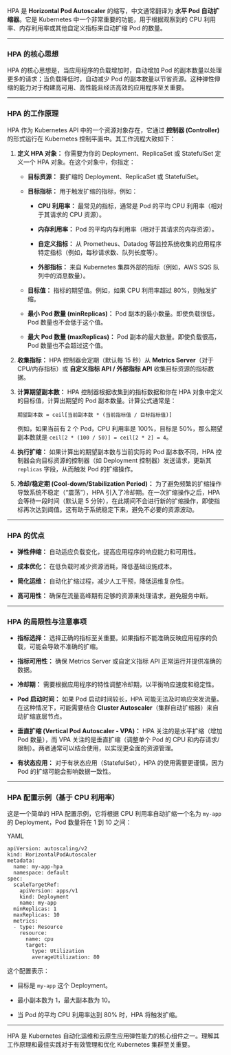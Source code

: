 HPA 是 **Horizontal Pod Autoscaler** 的缩写，中文通常翻译为 **水平 Pod 自动扩缩器**。它是 Kubernetes 中一个非常重要的功能，用于根据观察到的 CPU 利用率、内存利用率或其他自定义指标来自动扩缩 Pod 的数量。

---

### HPA 的核心思想

HPA 的核心思想是，当应用程序的负载增加时，自动增加 Pod 的副本数量以处理更多的请求；当负载降低时，自动减少 Pod 的副本数量以节省资源。这种弹性伸缩的能力对于构建高可用、高性能且经济高效的应用程序至关重要。

---

### HPA 的工作原理

HPA 作为 Kubernetes API 中的一个资源对象存在，它通过 **控制器 (Controller)** 的形式运行在 Kubernetes 控制平面中。其工作流程大致如下：

1. **定义 HPA 对象：** 你需要为你的 Deployment、ReplicaSet 或 StatefulSet 定义一个 HPA 对象。在这个对象中，你指定：
    
    - **目标资源：** 要扩缩的 Deployment、ReplicaSet 或 StatefulSet。
        
    - **目标指标：** 用于触发扩缩的指标，例如：
        
        - **CPU 利用率：** 最常见的指标，通常是 Pod 的平均 CPU 利用率（相对于其请求的 CPU 资源）。
            
        - **内存利用率：** Pod 的平均内存利用率（相对于其请求的内存资源）。
            
        - **自定义指标：** 从 Prometheus、Datadog 等监控系统收集的应用程序特定指标（例如，每秒请求数、队列长度等）。
            
        - **外部指标：** 来自 Kubernetes 集群外部的指标（例如，AWS SQS 队列中的消息数量）。
            
    - **目标值：** 指标的期望值。例如，如果 CPU 利用率超过 80%，则触发扩缩。
        
    - **最小 Pod 数量 (minReplicas)：** Pod 副本的最小数量。即使负载很低，Pod 数量也不会低于这个值。
        
    - **最大 Pod 数量 (maxReplicas)：** Pod 副本的最大数量。即使负载很高，Pod 数量也不会超过这个值。
        
2. **收集指标：** HPA 控制器会定期（默认每 15 秒）从 **Metrics Server**（对于 CPU/内存指标）或 **自定义指标 API / 外部指标 API** 收集目标资源的指标数据。
    
3. **计算期望副本数：** HPA 控制器根据收集到的指标数据和你在 HPA 对象中定义的目标值，计算出期望的 Pod 副本数量。计算公式通常是：
    
    ```
    期望副本数 = ceil[当前副本数 * (当前指标值 / 目标指标值)]
    ```
    
    例如，如果当前有 2 个 Pod，CPU 利用率是 100%，目标是 50%，那么期望副本数就是 `ceil[2 * (100 / 50)] = ceil[2 * 2] = 4`。
    
4. **执行扩缩：** 如果计算出的期望副本数与当前实际的 Pod 副本数不同，HPA 控制器会向目标资源的控制器（如 Deployment 控制器）发送请求，更新其 `replicas` 字段，从而触发 Pod 的扩缩操作。
    
5. **冷却/稳定期 (Cool-down/Stabilization Period)：** 为了避免频繁的扩缩操作导致系统不稳定（“震荡”），HPA 引入了冷却期。在一次扩缩操作之后，HPA 会等待一段时间（默认是 5 分钟），在此期间不会进行新的扩缩操作，即使指标再次达到阈值。这有助于系统稳定下来，避免不必要的资源波动。
    

---

### HPA 的优点

- **弹性伸缩：** 自动适应负载变化，提高应用程序的响应能力和可用性。
    
- **成本优化：** 在低负载时减少资源消耗，降低基础设施成本。
    
- **简化运维：** 自动化扩缩过程，减少人工干预，降低运维复杂性。
    
- **高可用性：** 确保在流量高峰期有足够的资源来处理请求，避免服务中断。
    

---

### HPA 的局限性与注意事项

- **指标选择：** 选择正确的指标至关重要。如果指标不能准确反映应用程序的负载，可能会导致不准确的扩缩。
    
- **指标可用性：** 确保 Metrics Server 或自定义指标 API 正常运行并提供准确的数据。
    
- **冷却期：** 需要根据应用程序的特性调整冷却期，以平衡响应速度和稳定性。
    
- **Pod 启动时间：** 如果 Pod 启动时间较长，HPA 可能无法及时响应突发流量。在这种情况下，可能需要结合 **Cluster Autoscaler**（集群自动扩缩器）来自动扩缩底层节点。
    
- **垂直扩缩 (Vertical Pod Autoscaler - VPA)：** HPA 关注的是水平扩缩（增加 Pod 数量），而 VPA 关注的是垂直扩缩（调整单个 Pod 的 CPU 和内存请求/限制）。两者通常可以结合使用，以实现更全面的资源管理。
    
- **有状态应用：** 对于有状态应用（StatefulSet），HPA 的使用需要更谨慎，因为 Pod 的扩缩可能会影响数据一致性。
    

---

### HPA 配置示例（基于 CPU 利用率）

这是一个简单的 HPA 配置示例，它将根据 CPU 利用率自动扩缩一个名为 `my-app` 的 Deployment，Pod 数量将在 1 到 10 之间：

YAML

```
apiVersion: autoscaling/v2
kind: HorizontalPodAutoscaler
metadata:
  name: my-app-hpa
  namespace: default
spec:
  scaleTargetRef:
    apiVersion: apps/v1
    kind: Deployment
    name: my-app
  minReplicas: 1
  maxReplicas: 10
  metrics:
  - type: Resource
    resource:
      name: cpu
      target:
        type: Utilization
        averageUtilization: 80
```

这个配置表示：

- 目标是 `my-app` 这个 Deployment。
    
- 最小副本数为 1，最大副本数为 10。
    
- 当 Pod 的平均 CPU 利用率达到 80% 时，HPA 将触发扩缩。
    

---

HPA 是 Kubernetes 自动化运维和云原生应用弹性能力的核心组件之一。理解其工作原理和最佳实践对于有效管理和优化 Kubernetes 集群至关重要。